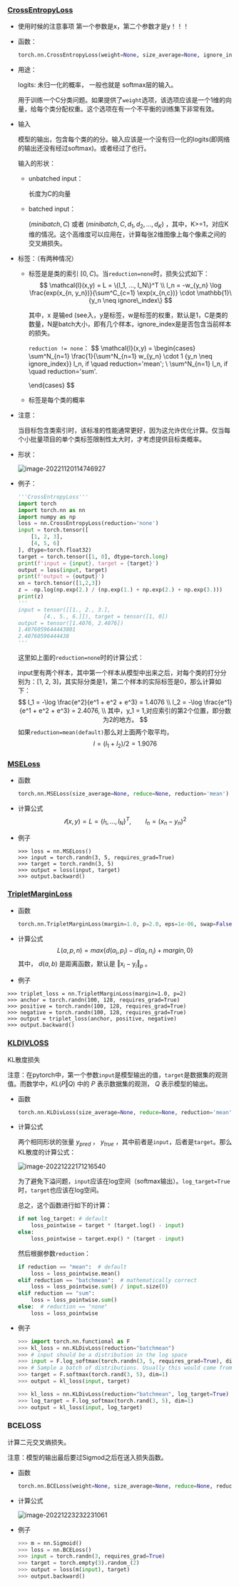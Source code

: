 ### [CrossEntropyLoss](https://pytorch.org/docs/stable/generated/torch.nn.CrossEntropyLoss.html)

- 使用时候的注意事项
  第一个参数是x，第二个参数才是y！！！

- 函数：

  ```python
  torch.nn.CrossEntropyLoss(weight=None, size_average=None, ignore_index=-100, reduce=None, reduction='mean', label_smoothing=0.0)
  ```

- 用途：

  logits: 未归一化的概率， 一般也就是 softmax层的输入。

  用于训练一个C分类问题。如果提供了`weight`选项，该选项应该是一个1维的向量，给每个类分配权重。这个选项在有一个不平衡的训练集下非常有效。

- 输入

  模型的输出，包含每个类的的分。输入应该是一个没有归一化的logits(即网络的输出还没有经过softmax)。或者经过了也行。

  输入的形状：

  - unbatched input：

    长度为C的向量

  - batched input：

    $(minibatch, C)$ 或者 $(minibatch, C, d_1, d_2, ..., d_K)$ ，其中，K>=1，对应K维的情况。这个高维度可以应用在，计算每张2维图像上每个像素之间的交叉熵损失。

- 标签：（有两种情况）

  - 标签是是类的索引 $[0, C)$。当`reduction=none`时，损失公式如下：
    $$
    \mathcal{l}(x,y) = L = \{l_1, ..., l_N\}^T \\
    l_n = -w_{y_n} \log \frac{exp(x_{n, y_n})}{\sum^C_{c=1} \exp(x_{n,c})} \cdot \mathbb{1}\{y_n \neq ignore\_index\}
    $$

    其中，x 是输ed (see入，y是标签，w是标签的权重，默认是1，C是类的数量，N是batch大小，即有几个样本，ignore_index是是否包含当前样本的损失。

    `reduction != none`：
    $$
    \mathcal{l}(x,y) = \begin{cases}
    \sum^N_{n=1} \frac{1}{\sum^N_{n=1} w_{y_n} \cdot 1 \{y_n \neq ignore\_index\}} l_n, if \quad reduction='mean'; \\
    \sum^N_{n=1} l_n, if \quad reduction='sum'.
    
    \end{cases}
    $$
    
  - 标签是每个类的概率
  
- 注意：

  当目标包含类索引时，该标准的性能通常更好，因为这允许优化计算。仅当每个小批量项目的单个类标签限制性太大时，才考虑提供目标类概率。

  

- 形状：

  ![image-20221120114746927](./pic/image-20221120114746927.png)

  

- 例子：

  ```python
  '''CrossEntropyLoss'''
  import torch
  import torch.nn as nn
  import numpy as np
  loss = nn.CrossEntropyLoss(reduction='none')
  input = torch.tensor([
      [1, 2, 3],
      [4, 5, 6]
  ], dtype=torch.float32)
  target = torch.tensor([1, 0], dtype=torch.long)
  print(f'input = {input}, target = {target}')
  output = loss(input, target)
  print(f'output = {output}')
  xn = torch.tensor([1,2,3])
  z = -np.log(np.exp(2.) / (np.exp(1.) + np.exp(2.) + np.exp(3.)))
  print(z)
  '''
  input = tensor([[1., 2., 3.],
          [4., 5., 6.]]), target = tensor([1, 0])
  output = tensor([1.4076, 2.4076])
  1.4076059644443801
  2.40760596444438
  '''
  ```

  这里如上面的`reduction=none`时的计算公式：

  input里有两个样本，其中第一个样本从模型中出来之后，对每个类的打分分别为：[1, 2, 3]，其实际分类是1，第二个样本的实际标签是0，那么计算如下：
  $$
  l_1 = -\log \frac{e^2}{e^1 + e^2 + e^3} = 1.4076 \\
  l_2 = -\log \frac{e^1}{e^1 + e^2 + e^3} = 2.4076, \\
  其中，y_1 = 1,对应索引的第2个位置，即分数为2的地方。
  $$
  如果`reduction=mean(default)`那么对上面两个取平均，
  $$
  l = (l_1 + l_2) / 2 = 1.9076
  $$



### [MSELoss](https://pytorch.org/docs/stable/generated/torch.nn.MSELoss.html)

- 函数

  ```python
  torch.nn.MSELoss(size_average=None, reduce=None, reduction='mean')
  ```

- 计算公式
  $$
  \mathcal{l}(x,y) = L = \{ l_1, ..., l_N \}^T, \qquad l_n = (x_n - y_n)^2
  $$
  
- 例子

  ```shell
  >>> loss = nn.MSELoss()
  >>> input = torch.randn(3, 5, requires_grad=True)
  >>> target = torch.randn(3, 5)
  >>> output = loss(input, target)
  >>> output.backward()
  ```

  

### [TripletMarginLoss](https://pytorch.org/docs/stable/generated/torch.nn.TripletMarginLoss.html)

- 函数

  ```python
  torch.nn.TripletMarginLoss(margin=1.0, p=2.0, eps=1e-06, swap=False, size_average=None, reduce=None, reduction='mean')
  ```

- 计算公式
  $$
  L(a,p,n) = max\{ d(a_i, p_i) - d(a_i, n_i) + margin, 0 \}
  $$
  其中， $d(a, b)$ 是距离函数，默认是 $\Vert \mathrm{x}_i - \mathrm{y}_i \Vert_p$ 。

- 例子

  

```shell
>>> triplet_loss = nn.TripletMarginLoss(margin=1.0, p=2)
>>> anchor = torch.randn(100, 128, requires_grad=True)
>>> positive = torch.randn(100, 128, requires_grad=True)
>>> negative = torch.randn(100, 128, requires_grad=True)
>>> output = triplet_loss(anchor, positive, negative)
>>> output.backward()
```

### [KLDIVLOSS](https://pytorch.org/docs/stable/generated/torch.nn.KLDivLoss.html)

KL散度损失

注意：在pytorch中，第一个参数`input`是模型输出的值，`target`是数据集的观测值。而数学中，$KL(P \Vert Q)$ 中的 $P$ 表示数据集的观测， $Q$ 表示模型的输出。

- 函数

  ```python
  torch.nn.KLDivLoss(size_average=None, reduce=None, reduction='mean', log_target=False)
  ```

- 计算公式

  两个相同形状的张量 $y_{pred}$ ， $y_{true}$ ，其中前者是`input`，后者是`target`。那么KL散度的计算公式：

  ![image-20221222171216540](./pic/image-20221222171216540.png)

  为了避免下溢问题，`input`应该在log空间（softmax输出）。`log_target=True`时，`target`也应该在log空间。

  总之，这个函数进行如下的计算：

  ```python
  if not log_target: # default
      loss_pointwise = target * (target.log() - input)
  else:
      loss_pointwise = target.exp() * (target - input)
  ```

  然后根据参数`reduction`：

  ```python
  if reduction == "mean":  # default
      loss = loss_pointwise.mean()
  elif reduction == "batchmean":  # mathematically correct
      loss = loss_pointwise.sum() / input.size(0)
  elif reduction == "sum":
      loss = loss_pointwise.sum()
  else:  # reduction == "none"
      loss = loss_pointwise
  ```

- 例子

  ```python
  >>> import torch.nn.functional as F
  >>> kl_loss = nn.KLDivLoss(reduction="batchmean")
  >>> # input should be a distribution in the log space
  >>> input = F.log_softmax(torch.randn(3, 5, requires_grad=True), dim=1)
  >>> # Sample a batch of distributions. Usually this would come from the dataset
  >>> target = F.softmax(torch.rand(3, 5), dim=1)
  >>> output = kl_loss(input, target)
  
  >>> kl_loss = nn.KLDivLoss(reduction="batchmean", log_target=True)
  >>> log_target = F.log_softmax(torch.rand(3, 5), dim=1)
  >>> output = kl_loss(input, log_target)
  ```

  

### BCELOSS

计算二元交叉熵损失。

注意：模型的输出最后要过Sigmod之后在送入损失函数。

- 函数

  ```python
  torch.nn.BCELoss(weight=None, size_average=None, reduce=None, reduction='mean')
  ```

- 计算公式

  ![image-20221223232231061](./pic/image-20221223232231061.png)

- 例子

  ```python
  >>> m = nn.Sigmoid()
  >>> loss = nn.BCELoss()
  >>> input = torch.randn(3, requires_grad=True)
  >>> target = torch.empty(3).random_(2)
  >>> output = loss(m(input), target)
  >>> output.backward()
  ```

  
